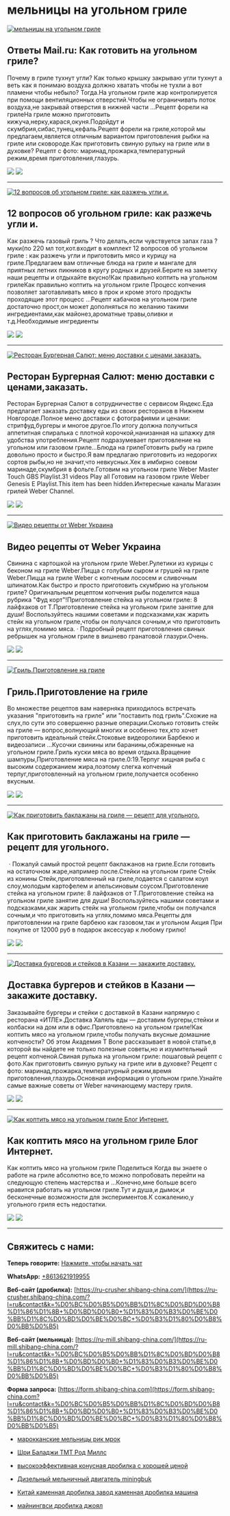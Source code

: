 # мельницы на угольном гриле

<a href="https://swt.shibang-china.com/?l=ru&img&k=%D0%BC%D0%B5%D0%BB%D1%8C%D0%BD%D0%B8%D1%86%D1%8B+%D0%BD%D0%B0+%D1%83%D0%B3%D0%BE%D0%BB%D1%8C%D0%BD%D0%BE%D0%BC+%D0%B3%D1%80%D0%B8%D0%BB%D0%B5" target="_blank">![мельницы на угольном гриле](http://static.shibang-china.com/all-800x300/154.jpg)</a>

## Ответы Mail.ru: Как готовить на угольном гриле?
Почему в гриле тухнут угли? Как только крышку закрываю угли тухнут а веть как я понимаю воздуха должно хватать чтобы не тухли а вот пламени чтобы небыло? Тогда.На угольном гриле жар контролируется при помощи вентиляционных отверстий.Чтобы не ограничивать поток воздуха,не закрывай отверстия в нижней части …Рецепт форели на грилеНа гриле можно приготовить кижуча,нерку,карася,окуня.Подойдут и скумбрия,сибас,тунец,кефаль.Рецепт форели на гриле,которой мы предлагаем,является отличным вариантом приготовления рыбки на гриле или сковороде.Как приготовить свиную рульку на гриле или в духовке? Рецепт с фото: маринад,прожарка,температурный режим,время приготовления,глазурь.


<a href="https://whatsapp.shibangsoft.com/WhatsApp.php" target="_blank" title="WhatsApp">![](http://static.shibang-china.com/icon/whatsapp.png)</a> <a href="https://swt.shibang-china.com/?l=ru&icon&k=%D0%BC%D0%B5%D0%BB%D1%8C%D0%BD%D0%B8%D1%86%D1%8B+%D0%BD%D0%B0+%D1%83%D0%B3%D0%BE%D0%BB%D1%8C%D0%BD%D0%BE%D0%BC+%D0%B3%D1%80%D0%B8%D0%BB%D0%B5" target="_blank">![](http://static.shibang-china.com/icon/chat-ru.png)</a>

---

<a href="https://swt.shibang-china.com/?l=ru&img&k=%D0%BC%D0%B5%D0%BB%D1%8C%D0%BD%D0%B8%D1%86%D1%8B+%D0%BD%D0%B0+%D1%83%D0%B3%D0%BE%D0%BB%D1%8C%D0%BD%D0%BE%D0%BC+%D0%B3%D1%80%D0%B8%D0%BB%D0%B5" target="_blank">![12 вопросов об угольном гриле: как разжечь угли и.](http://static.shibang-china.com/all-800x300/328.jpg)</a>

## 12 вопросов об угольном гриле: как разжечь угли и.
Как разжечь газовый гриль ? Что делать,если чувствуется запах газа ? муки(по 220 мл тот,кот.входит в комплект 12 вопросов об угольном гриле : как разжечь угли и приготовить мясо и курицу на гриле.Предлагаем вам отличные блюда на гриле и мангале для приятных летних пикников в кругу родных и друзей.Берите на заметку наши рецепты и отдыхайте вкусно!Как правильно коптить на угольном грилеКак правильно коптить на угольном гриле Процесс копчения позволяет заготавливать мясо в прок и кроме этого продукты проходящие этот процесс …Рецепт кабачков на угольном гриле достаточно прост,он может дополняться по желанию такими ингредиентами,как майонез,ароматные травы,оливки и т.д.Необходимые ингредиенты


<a href="https://whatsapp.shibangsoft.com/WhatsApp.php" target="_blank" title="WhatsApp">![](http://static.shibang-china.com/icon/whatsapp.png)</a> <a href="https://swt.shibang-china.com/?l=ru&icon&k=%D0%BC%D0%B5%D0%BB%D1%8C%D0%BD%D0%B8%D1%86%D1%8B+%D0%BD%D0%B0+%D1%83%D0%B3%D0%BE%D0%BB%D1%8C%D0%BD%D0%BE%D0%BC+%D0%B3%D1%80%D0%B8%D0%BB%D0%B5" target="_blank">![](http://static.shibang-china.com/icon/chat-ru.png)</a>

---

<a href="https://swt.shibang-china.com/?l=ru&img&k=%D0%BC%D0%B5%D0%BB%D1%8C%D0%BD%D0%B8%D1%86%D1%8B+%D0%BD%D0%B0+%D1%83%D0%B3%D0%BE%D0%BB%D1%8C%D0%BD%D0%BE%D0%BC+%D0%B3%D1%80%D0%B8%D0%BB%D0%B5" target="_blank">![Ресторан Бургерная Салют: меню доставки с ценами,заказать.](http://static.shibang-china.com/all-800x300/595.jpg)</a>

## Ресторан Бургерная Салют: меню доставки с ценами,заказать.
Ресторан Бургерная Салют в сотрудничестве с сервисом Яндекс.Еда предлагает заказать доставку еды из своих ресторанов в Нижнем Новгороде.Полное меню доставки с фотографиями и ценами: стритфуд,бургеры и многое другое.По итогу должна получиться аппетитная спиралька с плотной корочкой,нанизанная на шпажку для удобства употребления.Рецепт подразумевает приготовление на угольном или газовом гриле…Блюда на грилеГотовить рыбу на гриле довольно просто и быстро.Я вам предлагаю приготовить из недорогих сортов рыбы,но не значит,что невкусных.Хек в имбирно соевом маринаде,скумбрия в фольге.Готовим на угольном гриле Weber Master Touch GBS Playlist.31 videos Play all Готовим на газовом гриле Weber Genesis E Playlist.This item has been hidden.Интересные каналы Магазин грилей Weber Channel.


<a href="https://whatsapp.shibangsoft.com/WhatsApp.php" target="_blank" title="WhatsApp">![](http://static.shibang-china.com/icon/whatsapp.png)</a> <a href="https://swt.shibang-china.com/?l=ru&icon&k=%D0%BC%D0%B5%D0%BB%D1%8C%D0%BD%D0%B8%D1%86%D1%8B+%D0%BD%D0%B0+%D1%83%D0%B3%D0%BE%D0%BB%D1%8C%D0%BD%D0%BE%D0%BC+%D0%B3%D1%80%D0%B8%D0%BB%D0%B5" target="_blank">![](http://static.shibang-china.com/icon/chat-ru.png)</a>

---

<a href="https://swt.shibang-china.com/?l=ru&img&k=%D0%BC%D0%B5%D0%BB%D1%8C%D0%BD%D0%B8%D1%86%D1%8B+%D0%BD%D0%B0+%D1%83%D0%B3%D0%BE%D0%BB%D1%8C%D0%BD%D0%BE%D0%BC+%D0%B3%D1%80%D0%B8%D0%BB%D0%B5" target="_blank">![Видео рецепты от Weber Украина](http://static.shibang-china.com/all-800x300/89.jpg)</a>

## Видео рецепты от Weber Украина
Свинина с картошкой на угольном гриле Weber.Рулетики из курицы с беконом на гриле Weber.Пицца с голубым сыром и грушей на гриле Weber.Пицца на гриле Weber с копченым лососем и сливочным шпинатом.Как быстро и просто приготовить скумбрию на угольном гриле? Оригинальным рецептом копчения рыбы поделится наша рубрика &quot;Фуд корт&quot;!Приготовление стейка на угольном гриле: 8 лайфхаков от T.Приготовление стейка на угольном гриле занятие для души! Воспользуйтесь нашими советами и подсказками,как жарить стейк на угольном гриле,чтобы он получался сочным,и что приготовить на углях,помимо мяса.&nbsp;&#0183;&#32;Подробный рецепт приготовления свиных ребрышек на угольном гриле в вишнево гранатовой глазури.Очень.


<a href="https://whatsapp.shibangsoft.com/WhatsApp.php" target="_blank" title="WhatsApp">![](http://static.shibang-china.com/icon/whatsapp.png)</a> <a href="https://swt.shibang-china.com/?l=ru&icon&k=%D0%BC%D0%B5%D0%BB%D1%8C%D0%BD%D0%B8%D1%86%D1%8B+%D0%BD%D0%B0+%D1%83%D0%B3%D0%BE%D0%BB%D1%8C%D0%BD%D0%BE%D0%BC+%D0%B3%D1%80%D0%B8%D0%BB%D0%B5" target="_blank">![](http://static.shibang-china.com/icon/chat-ru.png)</a>

---

<a href="https://swt.shibang-china.com/?l=ru&img&k=%D0%BC%D0%B5%D0%BB%D1%8C%D0%BD%D0%B8%D1%86%D1%8B+%D0%BD%D0%B0+%D1%83%D0%B3%D0%BE%D0%BB%D1%8C%D0%BD%D0%BE%D0%BC+%D0%B3%D1%80%D0%B8%D0%BB%D0%B5" target="_blank">![Гриль.Приготовление на гриле](http://static.shibang-china.com/all-800x300/667.jpg)</a>

## Гриль.Приготовление на гриле
Во множестве рецептов вам наверняка приходилось встречать указания &quot;приготовить на гриле&quot; или &quot;поставить под гриль&quot;.Схожие на слух,по сути это совершенно разные операции.Сколько готовить стейк на гриле — вопрос,волнующий многих и особенно тех,кто хочет приготовить идеальный стейк.Стоковые видеоролики Барбекю и видеозаписи …Кусочки свинины или баранины,обжаренные на угольном гриле.Гриль куски мяса во время отдыха.Вращение шампуры,Приготовление мяса на гриле.0:19.Терпуг хищная рыба с высоким содержанием жира,поэтому слегка копченый терпуг,приготовленный на угольном гриле,получается особенно вкусным.


<a href="https://whatsapp.shibangsoft.com/WhatsApp.php" target="_blank" title="WhatsApp">![](http://static.shibang-china.com/icon/whatsapp.png)</a> <a href="https://swt.shibang-china.com/?l=ru&icon&k=%D0%BC%D0%B5%D0%BB%D1%8C%D0%BD%D0%B8%D1%86%D1%8B+%D0%BD%D0%B0+%D1%83%D0%B3%D0%BE%D0%BB%D1%8C%D0%BD%D0%BE%D0%BC+%D0%B3%D1%80%D0%B8%D0%BB%D0%B5" target="_blank">![](http://static.shibang-china.com/icon/chat-ru.png)</a>

---

<a href="https://swt.shibang-china.com/?l=ru&img&k=%D0%BC%D0%B5%D0%BB%D1%8C%D0%BD%D0%B8%D1%86%D1%8B+%D0%BD%D0%B0+%D1%83%D0%B3%D0%BE%D0%BB%D1%8C%D0%BD%D0%BE%D0%BC+%D0%B3%D1%80%D0%B8%D0%BB%D0%B5" target="_blank">![Как приготовить баклажаны на гриле — рецепт для угольного.](http://static.shibang-china.com/all-800x300/533.jpg)</a>

## Как приготовить баклажаны на гриле — рецепт для угольного.
&nbsp;&#0183;&#32;Пожалуй самый простой рецепт баклажанов на гриле.Если готовить на остаточном жаре,например после.Стейки на угольном гриле Стейк из конины Стейк,приготовленный на гриле,подается с салатом коул слоу,молодым картофелем и апельсиновым соусом.Приготовление стейка на угольном гриле: 8 лайфхаков от T.Приготовление стейка на угольном гриле занятие для души! Воспользуйтесь нашими советами и подсказками,как жарить стейк на угольном гриле,чтобы он получался сочным,и что приготовить на углях,помимо мяса.Рецепты для приготовлении на гриле барбекю как газовом,так и угольном Акция При покупке от 12000 руб в подарок аксессуар к любому грилю!


<a href="https://whatsapp.shibangsoft.com/WhatsApp.php" target="_blank" title="WhatsApp">![](http://static.shibang-china.com/icon/whatsapp.png)</a> <a href="https://swt.shibang-china.com/?l=ru&icon&k=%D0%BC%D0%B5%D0%BB%D1%8C%D0%BD%D0%B8%D1%86%D1%8B+%D0%BD%D0%B0+%D1%83%D0%B3%D0%BE%D0%BB%D1%8C%D0%BD%D0%BE%D0%BC+%D0%B3%D1%80%D0%B8%D0%BB%D0%B5" target="_blank">![](http://static.shibang-china.com/icon/chat-ru.png)</a>

---

<a href="https://swt.shibang-china.com/?l=ru&img&k=%D0%BC%D0%B5%D0%BB%D1%8C%D0%BD%D0%B8%D1%86%D1%8B+%D0%BD%D0%B0+%D1%83%D0%B3%D0%BE%D0%BB%D1%8C%D0%BD%D0%BE%D0%BC+%D0%B3%D1%80%D0%B8%D0%BB%D0%B5" target="_blank">![Доставка бургеров и стейков в Казани — закажите доставку.](http://static.shibang-china.com/all-800x300/217.jpg)</a>

## Доставка бургеров и стейков в Казани — закажите доставку.
Заказывайте бургеры и стейки с доставкой в Казани напрямую с ресторана &#171;ИТЛЕ&#187;.Доставка Халяль еды — доставим бургеры,стейки и колбаски на дом или в офис.Приготовлено на угольном гриле!Как коптить мясо на угольном гриле,чтобы получать вкусные домашние копчености? Об этом Академия T Bone рассказывает в новой статье,в которой вы найдете не только полезные советы,но и изумительный рецепт копченой.Свиная рулька на угольном гриле: пошаговый рецепт с фото.Как приготовить свиную рульку на гриле или в духовке? Рецепт с фото: маринад,прожарка,температурный режим,время приготовления,глазурь.Основная информация о угольном гриле.Узнайте самые важные советы от Weber начинающему мастеру гриля.


<a href="https://whatsapp.shibangsoft.com/WhatsApp.php" target="_blank" title="WhatsApp">![](http://static.shibang-china.com/icon/whatsapp.png)</a> <a href="https://swt.shibang-china.com/?l=ru&icon&k=%D0%BC%D0%B5%D0%BB%D1%8C%D0%BD%D0%B8%D1%86%D1%8B+%D0%BD%D0%B0+%D1%83%D0%B3%D0%BE%D0%BB%D1%8C%D0%BD%D0%BE%D0%BC+%D0%B3%D1%80%D0%B8%D0%BB%D0%B5" target="_blank">![](http://static.shibang-china.com/icon/chat-ru.png)</a>

---

<a href="https://swt.shibang-china.com/?l=ru&img&k=%D0%BC%D0%B5%D0%BB%D1%8C%D0%BD%D0%B8%D1%86%D1%8B+%D0%BD%D0%B0+%D1%83%D0%B3%D0%BE%D0%BB%D1%8C%D0%BD%D0%BE%D0%BC+%D0%B3%D1%80%D0%B8%D0%BB%D0%B5" target="_blank">![Как коптить мясо на угольном гриле Блог Интернет.](http://static.shibang-china.com/all-800x300/1465.jpg)</a>

## Как коптить мясо на угольном гриле Блог Интернет.
Как коптить мясо на угольном гриле Поделиться Когда вы знаете о работе на гриле абсолютно все,то можно попробовать перейти на следующую степень мастерства и …Конечно,мне больше всего нравится работать на угольном гриле.Тут и душа,и дымок,и бесконечные возможности для экспериментов.К сожалению,у угольного гриля есть недостатки.

<a href="https://whatsapp.shibangsoft.com/WhatsApp.php" target="_blank" title="WhatsApp">![](http://static.shibang-china.com/icon/whatsapp.png)</a> <a href="https://swt.shibang-china.com/?l=ru&icon&k=%D0%BC%D0%B5%D0%BB%D1%8C%D0%BD%D0%B8%D1%86%D1%8B+%D0%BD%D0%B0+%D1%83%D0%B3%D0%BE%D0%BB%D1%8C%D0%BD%D0%BE%D0%BC+%D0%B3%D1%80%D0%B8%D0%BB%D0%B5" target="_blank">![](http://static.shibang-china.com/icon/chat-ru.png)</a>

---
## Свяжитесь с нами:

**Теперь говорите:** [Нажмите, чтобы начать чат](https://swt.shibang-china.com?l=ru&contact&k=%D0%BC%D0%B5%D0%BB%D1%8C%D0%BD%D0%B8%D1%86%D1%8B+%D0%BD%D0%B0+%D1%83%D0%B3%D0%BE%D0%BB%D1%8C%D0%BD%D0%BE%D0%BC+%D0%B3%D1%80%D0%B8%D0%BB%D0%B5)

**WhatsApp:**  [+8613621919955](https://whatsapp.shibangsoft.com/WhatsApp.php)

**Веб-сайт (дробилка):** [https://ru-crusher.shibang-china.com/](https://ru-crusher.shibang-china.com/?l=ru&contact&k=%D0%BC%D0%B5%D0%BB%D1%8C%D0%BD%D0%B8%D1%86%D1%8B+%D0%BD%D0%B0+%D1%83%D0%B3%D0%BE%D0%BB%D1%8C%D0%BD%D0%BE%D0%BC+%D0%B3%D1%80%D0%B8%D0%BB%D0%B5)

**Веб-сайт (мельница):** [https://ru-mill.shibang-china.com/](https://ru-mill.shibang-china.com/?l=ru&contact&k=%D0%BC%D0%B5%D0%BB%D1%8C%D0%BD%D0%B8%D1%86%D1%8B+%D0%BD%D0%B0+%D1%83%D0%B3%D0%BE%D0%BB%D1%8C%D0%BD%D0%BE%D0%BC+%D0%B3%D1%80%D0%B8%D0%BB%D0%B5)

**Форма запроса:** [https://form.shibang-china.com](https://form.shibang-china.com?l=ru&contact&k=%D0%BC%D0%B5%D0%BB%D1%8C%D0%BD%D0%B8%D1%86%D1%8B+%D0%BD%D0%B0+%D1%83%D0%B3%D0%BE%D0%BB%D1%8C%D0%BD%D0%BE%D0%BC+%D0%B3%D1%80%D0%B8%D0%BB%D0%B5)

* [марокканские мельницы рик мрок](../123/%D0%BC%D0%B0%D1%80%D0%BE%D0%BA%D0%BA%D0%B0%D0%BD%D1%81%D0%BA%D0%B8%D0%B5%20%D0%BC%D0%B5%D0%BB%D1%8C%D0%BD%D0%B8%D1%86%D1%8B%20%D1%80%D0%B8%D0%BA%20%D0%BC%D1%80%D0%BE%D0%BA.md)

* [Шри Баладжи ТМТ Род Миллс](../123/%D0%A8%D1%80%D0%B8%20%D0%91%D0%B0%D0%BB%D0%B0%D0%B4%D0%B6%D0%B8%20%D0%A2%D0%9C%D0%A2%20%D0%A0%D0%BE%D0%B4%20%D0%9C%D0%B8%D0%BB%D0%BB%D1%81.md)

* [высокоэффективная конусная дробилка с хорошей ценой](../124/%D0%B2%D1%8B%D1%81%D0%BE%D0%BA%D0%BE%D1%8D%D1%84%D1%84%D0%B5%D0%BA%D1%82%D0%B8%D0%B2%D0%BD%D0%B0%D1%8F%20%D0%BA%D0%BE%D0%BD%D1%83%D1%81%D0%BD%D0%B0%D1%8F%20%D0%B4%D1%80%D0%BE%D0%B1%D0%B8%D0%BB%D0%BA%D0%B0%20%D1%81%20%D1%85%D0%BE%D1%80%D0%BE%D1%88%D0%B5%D0%B9%20%D1%86%D0%B5%D0%BD%D0%BE%D0%B9.md)

* [Дизельный мельничный двигатель miningbuk](../122/%D0%94%D0%B8%D0%B7%D0%B5%D0%BB%D1%8C%D0%BD%D1%8B%D0%B9%20%D0%BC%D0%B5%D0%BB%D1%8C%D0%BD%D0%B8%D1%87%D0%BD%D1%8B%D0%B9%20%D0%B4%D0%B2%D0%B8%D0%B3%D0%B0%D1%82%D0%B5%D0%BB%D1%8C%20miningbuk.md)

* [Китай каменная дробилка завод каменная дробилка машина](../122/%D0%9A%D0%B8%D1%82%D0%B0%D0%B9%20%D0%BA%D0%B0%D0%BC%D0%B5%D0%BD%D0%BD%D0%B0%D1%8F%20%D0%B4%D1%80%D0%BE%D0%B1%D0%B8%D0%BB%D0%BA%D0%B0%20%D0%B7%D0%B0%D0%B2%D0%BE%D0%B4%20%D0%BA%D0%B0%D0%BC%D0%B5%D0%BD%D0%BD%D0%B0%D1%8F%20%D0%B4%D1%80%D0%BE%D0%B1%D0%B8%D0%BB%D0%BA%D0%B0%20%D0%BC%D0%B0%D1%88%D0%B8%D0%BD%D0%B0.md)

* [майнингвси дробилка джоял](../124/%D0%BC%D0%B0%D0%B9%D0%BD%D0%B8%D0%BD%D0%B3%D0%B2%D1%81%D0%B8%20%D0%B4%D1%80%D0%BE%D0%B1%D0%B8%D0%BB%D0%BA%D0%B0%20%D0%B4%D0%B6%D0%BE%D1%8F%D0%BB.md)